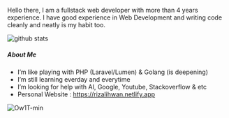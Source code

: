 Hello there, I am a fullstack web developer with more than 4 years experience. I have good experience in Web Development and writing code cleanly and neatly is my habit too.

![github stats](https://github-readme-stats.vercel.app/api?username=rizalihwan&show_icons=true&bg_color=44bcdc&title_color=ffffff&icon_color=ffffff&text_color=ffffff&show_owner=false)

##### About Me

- I’m like playing with PHP (Laravel/Lumen) & Golang (is deepening)
- I’m still learning everday and everytime
- I’m looking for help with AI, Google, Youtube, Stackoverflow & etc
- Personal Website : https://rizalihwan.netlify.app 

![Ow1T-min](https://user-images.githubusercontent.com/55536560/108715187-175f8680-754d-11eb-8a6d-62be6f7f857e.gif)



